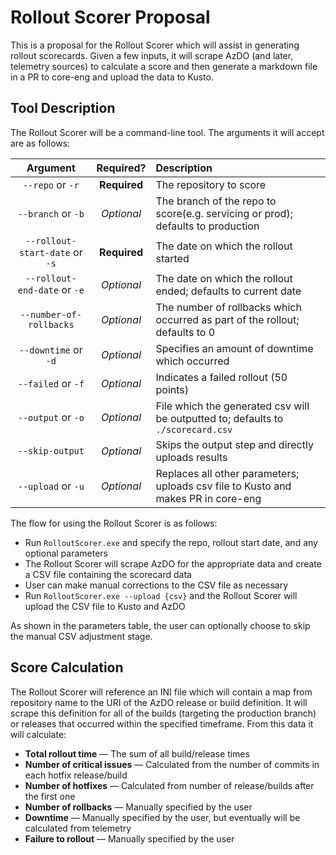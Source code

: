 # Rollout Scorer Proposal

This is a proposal for the Rollout Scorer which will assist in generating rollout scorecards. Given a few inputs, it will scrape AzDO (and later, telemetry sources) to calculate a score and then generate a markdown file in a PR to core-eng and upload the data to Kusto.

## Tool Description
The Rollout Scorer will be a command-line tool. The arguments it will accept are as follows:

|            Argument            |  Required?   |              Description              |
|:------------------------------:|:------------:|:--------------------------------------|
|       `--repo` or `-r`         | **Required** | The repository to score               |
|      `--branch` or `-b`        |  *Optional*  | The branch of the repo to score(e.g. servicing or prod); defaults to production |
| `--rollout-start-date` or `-s` | **Required** | The date on which the rollout started |
|  `--rollout-end-date` or `-e`  |  *Optional*  | The date on which the rollout ended; defaults to current date |
|    `--number-of-rollbacks`     |  *Optional*  | The number of rollbacks which occurred as part of the rollout; defaults to 0 |
|    `--downtime` or `-d`        |  *Optional*  | Specifies an amount of downtime which occurred |
|     `--failed` or `-f`         |  *Optional*  | Indicates a failed rollout (50 points) |
|     `--output` or `-o`         |  *Optional*  | File which the generated csv will be outputted to; defaults to `./scorecard.csv` |
|       `--skip-output`          |  *Optional*  | Skips the output step and directly uploads results |
|     `--upload` or `-u`         |  *Optional*  | Replaces all other parameters; uploads csv file to Kusto and makes PR in core-eng |

The flow for using the Rollout Scorer is as follows:
* Run `RolloutScorer.exe` and specify the repo, rollout start date, and any optional parameters
* The Rollout Scorer will scrape AzDO for the appropriate data and create a CSV file containing the scorecard data
* User can make manual corrections to the CSV file as necessary
* Run `RolloutScorer.exe --upload {csv}` and the Rollout Scorer will upload the CSV file to Kusto and AzDO

As shown in the parameters table, the user can optionally choose to skip the manual CSV adjustment stage.

## Score Calculation
The Rollout Scorer will reference an INI file which will contain a map from repository name to the URI of the AzDO release or build definition. It will scrape this definition for all of the builds (targeting the production branch) or releases that occurred within the specified timeframe. From this data it will calculate:

* **Total rollout time** &mdash; The sum of all build/release times
* **Number of critical issues** &mdash; Calculated from the number of commits in each hotfix release/build
* **Number of hotfixes** &mdash; Calculated from number of release/builds after the first one
* **Number of rollbacks** &mdash; Manually specified by the user
* **Downtime** &mdash; Manually specified by the user, but eventually will be calculated from telemetry
* **Failure to rollout** &mdash; Manually specified by the user 
